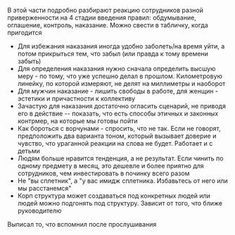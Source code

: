 В этой части подробно разбирают реакцию сотрудников разной приверженности на 4 стадии введения правил: обдумывание, оглашение, контроль, наказание. Можно свести в табличку, когда пригодится

* Для избежания наказания иногда удобно заболеть/на время уйти, а потом прикрыться тем, что забыл (или правда к тому времени забыть)
* Для определения наказания нужно сначала определить высшую меру - по тому, что уже успешно делал в прошлом. Километровую линейку, по которой измеряют, не делят на миллиметры и наоборот
* Для мужчин наказание - лишить свободы в работе, для женщин - эстетики и причастности к коллективу
* Зачастую для наказания достаточно огласить сценарий, не приводя его в действие -- показать, что есть способы этичных и законных контрмер, на которые мы готовы пойти
* Как бороться с ворчунами - спросить, что не так. Если не говорят, предположить два варианта тоном, который вызывает доверие и чувство, что ураганной реакции на слова не будет. Работает и с детьми
* Людям больше нравится тенденция, а не результат. Если чинить по одному предмету в месяц, это дешевле и более приятно для сотрудников, чем инвестировать в починку всего разом
* Не "вы сплетник", а "у вас имидж сплетника. Избавьтесь от него или мы расстанемся"
* Корп структура может создаваться под конкретных людей или людей можно подгонять под структуру. Зависит от того, что ближе руководителю

Выписал то, что вспомнил после прослушивания